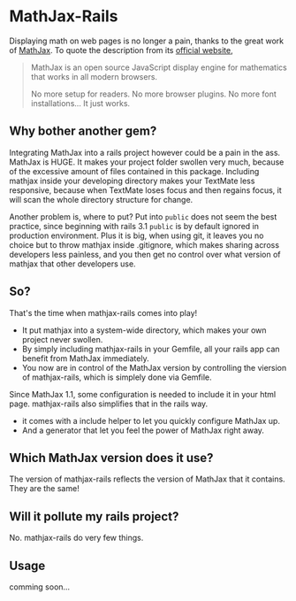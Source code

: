 # MathJax-Rails

Displaying math on web pages is no longer a pain, thanks to the great work of [MathJax](https://github.com/mathjax/MathJax). To quote the description from its [official website](http://www.mathjax.org/),

  > MathJax is an open source JavaScript display engine for mathematics that works in all modern browsers.
  > 
  > No more setup for readers. No more browser plugins. No more font installations… It just works.

## Why bother another gem?

Integrating MathJax into a rails project however could be a pain in the ass. MathJax is HUGE. It makes your project folder swollen very much, because of the excessive amount of files contained in this package. Including mathjax inside your developing directory makes your TextMate less responsive, because when TextMate loses focus and then regains focus, it will scan the whole directory structure for change.

Another problem is, where to put? Put into `public` does not seem the best practice, since beginning with rails 3.1 `public` is by default ignored in production environment. Plus it is big, when using git, it leaves you no choice but to throw mathjax inside .gitignore, which makes sharing across developers less painless, and you then get no control over what version of mathjax that other developers use.

## So?

That's the time when mathjax-rails comes into play!

  * It put mathjax into a system-wide directory, which makes your own project never swollen.
  * By simply including mathjax-rails in your Gemfile, all your rails app can benefit from MathJax immediately.
  * You now are in control of the MathJax version by controlling the viersion of mathjax-rails, which is simplely done via Gemfile.
  
Since MathJax 1.1, some configuration is needed to include it in your html page. mathjax-rails also simplifies that in the rails way.

  * it comes with a include helper to let you quickly configure MathJax up.
  * And a generator that let you feel the power of MathJax right away.

## Which MathJax version does it use?

The version of mathjax-rails reflects the version of MathJax that it contains. They are the same!

## Will it pollute my rails project?

No. mathjax-rails do very few things.

## Usage

comming soon...